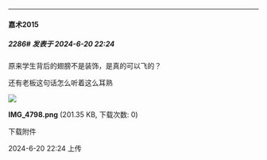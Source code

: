 ﻿
*****

####  嘉术2015  
##### 2286#       发表于 2024-6-20 22:24

原来学生背后的翅膀不是装饰，是真的可以飞的？

还有老板这句话怎么听着这么耳熟

<img src="https://img.saraba1st.com/forum/202406/20/222410wv5yf45hvezcy8qz.png" referrerpolicy="no-referrer">

<strong>IMG_4798.png</strong> (201.35 KB, 下载次数: 0)

下载附件

2024-6-20 22:24 上传

